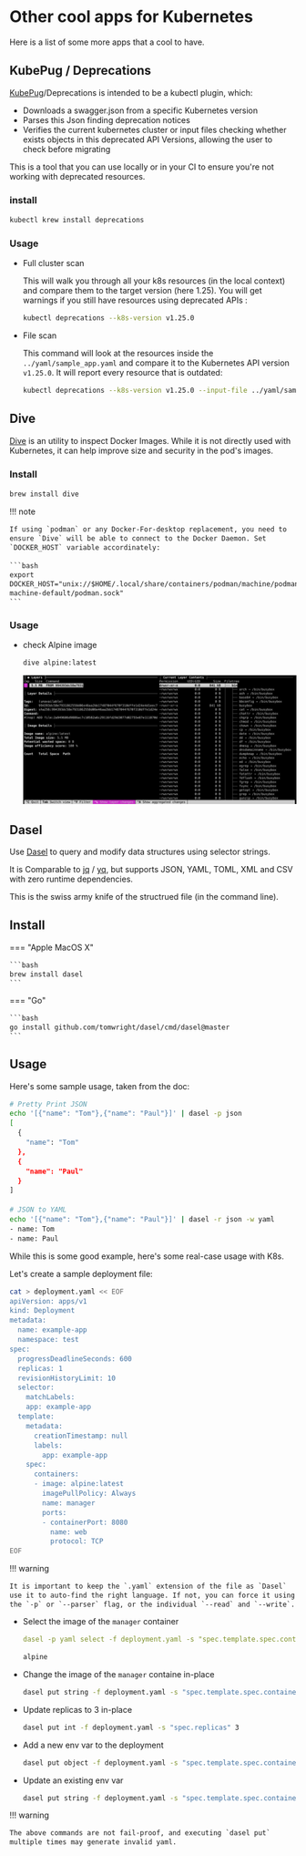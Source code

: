 # Other cool apps for Kubernetes

Here is a list of some more apps that a cool to have.

## KubePug / Deprecations

[KubePug](https://github.com/rikatz/kubepug)/Deprecations is intended to be a kubectl plugin, which:

- Downloads a swagger.json from a specific Kubernetes version
- Parses this Json finding deprecation notices
- Verifies the current kubernetes cluster or input files checking whether exists objects in this deprecated API Versions, allowing the user to check before migrating

This is a tool that you can use locally or in your CI to ensure you're not working with deprecated resources.

### install

```bash
kubectl krew install deprecations
```

### Usage

- Full cluster scan

    This will walk you through all your k8s resources (in the local context) and compare them to the target version (here 1.25). You will get warnings if you still have resources using deprecated APIs :

    ```bash
    kubectl deprecations --k8s-version v1.25.0
    ```

- File scan

    This command will look at the resources inside the `../yaml/sample_app.yaml` and compare it to the Kubernetes API version `v1.25.0`. It will report every resource that is outdated:

    ```bash
    kubectl deprecations --k8s-version v1.25.0 --input-file ../yaml/sample_app.yaml
    ```

## Dive

[Dive](https://github.com/wagoodman/dive) is an utility to inspect Docker Images. While it is not directly used with Kubernetes, it can help improve size and security in the pod's images.

### Install

```bash
brew install dive
```

!!! note

    If using `podman` or any Docker-For-desktop replacement, you need to ensure `Dive` will be able to connect to the Docker Daemon. Set `DOCKER_HOST` variable accordinately:

    ```bash
    export DOCKER_HOST="unix://$HOME/.local/share/containers/podman/machine/podman-machine-default/podman.sock"
    ```

### Usage

- check Alpine image

    ```bash
    dive alpine:latest
    ```

    ![Dive alpine:latest](img/dive_alpine_latest.png)

## Dasel

Use [Dasel](https://github.com/TomWright/dasel) to query and modify data structures using selector strings.

It is Comparable to [jq](https://github.com/stedolan/jq) / [yq](https://github.com/kislyuk/yq), but supports JSON, YAML, TOML, XML and CSV with zero runtime dependencies.

This is the swiss army knife of the structrued file (in the command line).

## Install

=== "Apple MacOS X"

    ```bash
    brew install dasel
    ```

=== "Go"

    ```bash
    go install github.com/tomwright/dasel/cmd/dasel@master
    ```


## Usage

Here's some sample usage, taken from the doc:

```bash
# Pretty Print JSON
echo '[{"name": "Tom"},{"name": "Paul"}]' | dasel -p json
[
  {
	"name": "Tom"
  },
  {
	"name": "Paul"
  }
]

# JSON to YAML
echo '[{"name": "Tom"},{"name": "Paul"}]' | dasel -r json -w yaml
- name: Tom
- name: Paul

```

While this is some good example, here's some real-case usage with K8s.

Let's create a sample deployment file:

```bash linenums="1"
cat > deployment.yaml << EOF
apiVersion: apps/v1
kind: Deployment
metadata:
  name: example-app
  namespace: test
spec:
  progressDeadlineSeconds: 600
  replicas: 1
  revisionHistoryLimit: 10
  selector:
    matchLabels:
    app: example-app
  template:
    metadata:
  	  creationTimestamp: null
  	  labels:
        app: example-app
    spec:
      containers:
      - image: alpine:latest
        imagePullPolicy: Always
        name: manager
        ports:
        - containerPort: 8080
          name: web
          protocol: TCP
EOF
```

!!! warning

    It is important to keep the `.yaml` extension of the file as `Dasel` use it to auto-find the right language. If not, you can force it using the `-p` or `--parser` flag, or the individual `--read` and `--write`.

- Select the image of the `manager` container
  
    ```yaml
    dasel -p yaml select -f deployment.yaml -s "spec.template.spec.containers.(name=manager).image"
    ```
    ```bash
    alpine
    ```

- Change the image of the `manager` containe in-place

    ```bash
    dasel put string -f deployment.yaml -s "spec.template.spec.containers.(name=manager).image" "ubuntu:latest"
    ```

- Update replicas to 3 in-place
  
    ```bash
    dasel put int -f deployment.yaml -s "spec.replicas" 3
    ```

- Add a new env var to the deployment

    ```bash
    dasel put object -f deployment.yaml -s "spec.template.spec.containers.(name=manager).env.[]" -t string -t string name=MY_NEW_ENV_VAR value=MY_NEW_VALUE
    ```

- Update an existing env var

    ```bash
    dasel put string -f deployment.yaml -s "spec.template.spec.containers.(name=manager).env.(name=MY_NEW_ENV_VAR).value" NEW_VALUE
    ```

!!! warning

    The above commands are not fail-proof, and executing `dasel put` multiple times may generate invalid yaml.